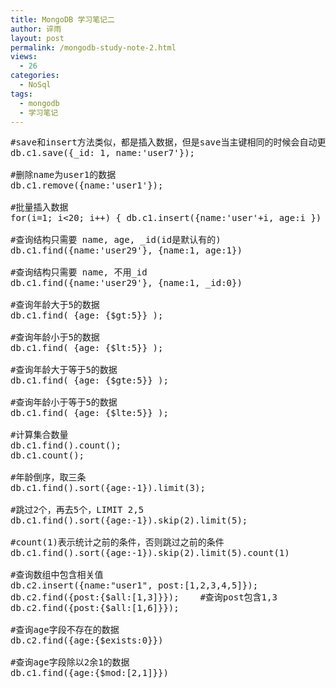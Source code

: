 ```yaml
---
title: MongoDB 学习笔记二
author: 谇雨
layout: post
permalink: /mongodb-study-note-2.html
views:
  - 26
categories:
  - NoSql
tags:
  - mongodb
  - 学习笔记
---
```

<pre class="lang:sh decode:true " >#save和insert方法类似，都是插入数据，但是save当主键相同的时候会自动更新
db.c1.save({_id: 1, name:'user7'});

#删除name为user1的数据
db.c1.remove({name:'user1'});

#批量插入数据
for(i=1; i&lt;20; i++) { db.c1.insert({name:'user'+i, age:i }) }

#查询结构只需要 name, age, _id(id是默认有的)
db.c1.find({name:'user29'}, {name:1, age:1})

#查询结构只需要 name, 不用_id
db.c1.find({name:'user29'}, {name:1, _id:0})

#查询年龄大于5的数据
db.c1.find( {age: {$gt:5}} );

#查询年龄小于5的数据
db.c1.find( {age: {$lt:5}} );

#查询年龄大于等于5的数据
db.c1.find( {age: {$gte:5}} );

#查询年龄小于等于5的数据
db.c1.find( {age: {$lte:5}} );

#计算集合数量
db.c1.find().count();
db.c1.count();

#年龄倒序，取三条
db.c1.find().sort({age:-1}).limit(3);

#跳过2个，再去5个，LIMIT 2,5                 
db.c1.find().sort({age:-1}).skip(2).limit(5);

#count(1)表示统计之前的条件，否则跳过之前的条件
db.c1.find().sort({age:-1}).skip(2).limit(5).count(1)

#查询数组中包含相关值
db.c2.insert({name:"user1", post:[1,2,3,4,5]});                
db.c2.find({post:{$all:[1,3]}});    #查询post包含1,3            
db.c2.find({post:{$all:[1,6]}});                                

#查询age字段不存在的数据
db.c2.find({age:{$exists:0}})

#查询age字段除以2余1的数据                   
db.c1.find({age:{$mod:[2,1]}}) </pre>